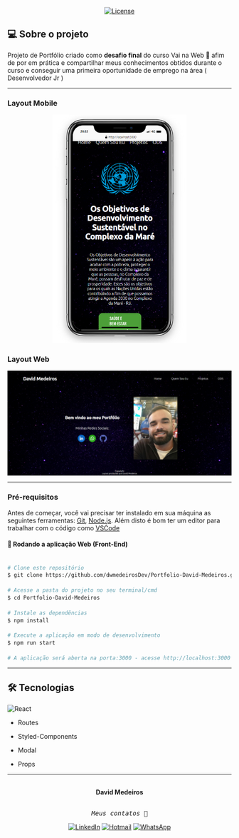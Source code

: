 
<p align="center">
   
   <a href="https://github.com/dwmedeirosDev/Portfolio-David-Medeiros/blob/main/LICENCE">
   <img alt="License" src="https://img.shields.io/badge/license-MIT-brightgreen"> 
   </a>
  
</p>

## 💻 Sobre o projeto

Projeto de Portfólio criado como <b>desafio final</b> do curso Vai na Web 🚀 afim de por em prática e compartilhar meus conhecimentos obtidos durante o curso e conseguir uma primeira oportunidade de emprego na área ( Desenvolvedor Jr )

---


### Layout Mobile

<p align="center">
  <img alt="VersãoMobile" title="Mobile" src="./src/Assets/Readme/mobile.PNG" width="300px">
</p>

### Layout Web

<p align="center" style="display: flex; align-items: flex-start; justify-content: center;">
  <img alt="VersãoWeb" title="Web" src="./src/Assets/Readme/web.PNG" width="800px">
</p>

---

### Pré-requisitos

Antes de começar, você vai precisar ter instalado em sua máquina as seguintes ferramentas:
[Git](https://git-scm.com), [Node.js](https://nodejs.org/en/). 
Além disto é bom ter um editor para trabalhar com o código como [VSCode](https://code.visualstudio.com/)


#### 🧭 Rodando a aplicação Web (Front-End)

```bash

# Clone este repositório
$ git clone https://github.com/dwmedeirosDev/Portfolio-David-Medeiros.git

# Acesse a pasta do projeto no seu terminal/cmd
$ cd Portfolio-David-Medeiros

# Instale as dependências
$ npm install

# Execute a aplicação em modo de desenvolvimento
$ npm run start

# A aplicação será aberta na porta:3000 - acesse http://localhost:3000

```

---

## 🛠 Tecnologias

<img alt="React" src="https://img.shields.io/badge/React-20232A?style=for-the-badge&logo=react&logoColor=61DAFB"> 

* Routes

* Styled-Components

* Modal

* Props

---

 <div align="center">
 <img style="border-radius: 50%;" src="https://avatars3.githubusercontent.com/u/380327?s=460&u=61b426b901b8fe02e12019b1fdb67bf0072d4f00&v=4" width="100px;" alt=""/>
 <br />
 <b>David Medeiros</b>
 <br />
 <br />
  <pre><i>Meus contatos 📱</i></pre>
  
  [![LinkedIn](https://img.shields.io/badge/LinkedIn-0077B5?style=for-the-badge&logo=linkedin&logoColor=white)](https://www.linkedin.com/in/dwmedeiros/)
  [![Hotmail](https://img.shields.io/badge/Gmail-D14836?style=for-the-badge&logo=gmail&logoColor=white)](mailto:dwmedeiros94@hotmail.com)
  [![WhatsApp](https://img.shields.io/badge/WhatsApp-25D366?style=for-the-badge&logo=whatsapp&logoColor=white)](https://wa.me/5521982916500)
</div>
